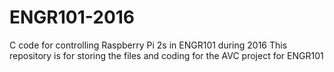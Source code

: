 # ENGR101-2016
C code for controlling Raspberry Pi 2s in ENGR101 during 2016
This repository is for storing the files and coding for the AVC project for ENGR101

